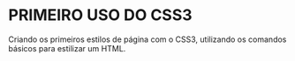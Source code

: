 
# PRIMEIRO USO DO CSS3

Criando os primeiros estilos de página com o CSS3, utilizando os comandos básicos para estilizar um HTML.